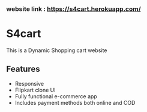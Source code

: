 ### website link : https://s4cart.herokuapp.com/

# S4cart
This is a Dynamic Shopping cart website <br>
## Features
* Responsive
* Flipkart clone UI
* Fully functional e-commerce app
* Includes payment methods both online and COD

  
